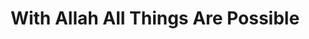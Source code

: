 ---
title: "With Allah All Things Are Possible"
url: /accra/with-allah-all-things-are-possible/
shop: houseware
---